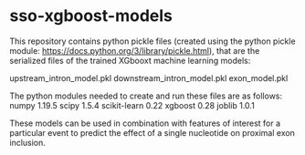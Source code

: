 # sso-xgboost-models

This repository contains python pickle files (created using the python pickle module: https://docs.python.org/3/library/pickle.html), that are the serialized files of the trained XGbooxt machine learning models:

upstream_intron_model.pkl
downstream_intron_model.pkl
exon_model.pkl

The python modules needed to create and run these files are as follows:
numpy 1.19.5
scipy 1.5.4
scikit-learn 0.22
xgboost 0.28
joblib 1.0.1

These models can be used in combination with features of interest for a particular event to predict the effect of a single nucleotide on proximal exon inclusion. 
